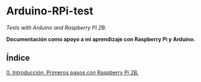 # Arduino-RPi-test
*Tests with Arduino and Raspberry PI 2B.* 

**Documentación como apoyo a mi aprendizaje con Raspberry Pi y Arduino.**

## Índice

[0. Introducción. Primeros pasos con Raspberry Pi 2B.](https://github.com/jostey/Arduino-RPi-test/blob/master/0-Intro-RaspberryPi.md)
